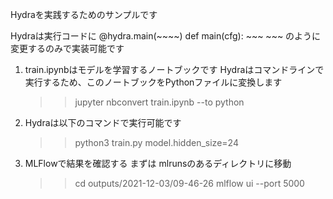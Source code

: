 Hydraを実践するためのサンプルです

Hydraは実行コードに
    @hydra.main(~~~~)
    def main(cfg):
        ~~~
        ~~~
のように変更するのみで実装可能です

1. train.ipynbはモデルを学習するノートブックです
   Hydraはコマンドラインで実行するため、このノートブックをPythonファイルに変換します
   >> jupyter nbconvert train.ipynb --to python

2. Hydraは以下のコマンドで実行可能です
    >> python3 train.py model.hidden_size=24

3. MLFlowで結果を確認する
    まずは mlrunsのあるディレクトリに移動
    >> cd outputs/2021-12-03/09-46-26 
    >> mlflow ui --port 5000